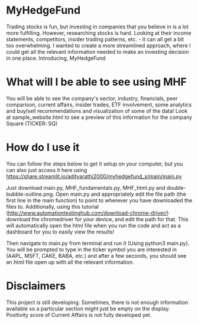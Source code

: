 # MyHedgeFund

Trading stocks is fun, but investing in companies that you believe in is a lot more fulfilling. However, researching stocks is hard. Looking at their income statements, competitors, insider trading patterns, etc. - it can all get a bit too overwhelming. I wanted to create a more streamlined approach, where I could get all the relevant information needed to make an investing decision in one place. Introducing, MyHedgeFund

# What will I be able to see using MHF

You will be able to see the company's sector, industry, financials, peer comparison, current affairs, insider trades, ETF involvement, some analytics and buy/sell recommendations and visualization of some of the data! Look at sample_website.html to see a preview of this information for the company Square (TICKER: SQ)

# How do I use it

You can follow the steps below to get it setup on your computer, but you can also just access it here using https://share.streamlit.io/adityarathi2000/myhedgefund_s/main/main.py

Just download main.py, MHF_fundamentals.py, MHF_html.py and double-bubble-outline.png. Open main.py and appropriately edit the file path (the first line in the main function) to point to wherever you have downloaded the files to. Additionally, using this tutorial (http://www.automationtestinghub.com/download-chrome-driver/) download the chromedriver for your device, and edit the path for that. This will automatically open the html file when you run the code and act as a dashboard for you to easily view the results!

Then navigate to main.py from terminal and run it (Using python3 main.py). You will be prompted to type in the ticker symbol you are interested in (AAPL, MSFT, CAKE, BABA, etc.) and after a few seconds, you should see an html file open up with all the relevant information.

# Disclaimers

This project is still developing. Sometimes, there is not enough information available so a particular section might just be empty on the display. Positivity score of Current Affairs is not fully developed yet. 
